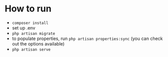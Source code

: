 # How to run

* `composer install`
* set up .env
* `php artisan migrate`
* to populate properties, run `php artisan properties:sync` (you can check out the options available)
* `php artisan serve`
